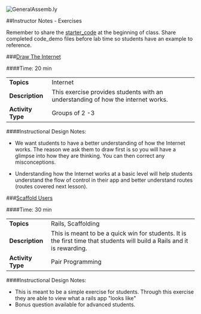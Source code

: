 ![GeneralAssemb.ly](http://studio.generalassemb.ly/GA_Slide_Assets/Exercise_icon_md.png)

##Instructor Notes - Exercises

Remember to share the [starter_code](starter_code/) at the beginning of class. Share completed code_demo files before lab time so students have an example to reference. 

###[Draw The Internet](starter_code/ex_draw_internet.md)

####Time: 20 min

| | |
| ------------- |:-------------|
| __Topics__ | Internet| 
| __Description__| This exercise provides students with an understanding of how the internet works.|
| __Activity Type__| Groups of 2 -3|

####Instructional Design Notes: 

*	We want students to have a better understanding of how the Internet works. The reason we ask them to draw first is so you will have a glimpse into how they are thinking. You can then correct any misconceptions.

*	Understanding how the Internet works at a basic level will help students understand the flow of control in their app and better understand routes (routes covered next lesson). 


###[Scaffold Users](starter_code/ex_users.md)

####Time: 30 min

| | |
| ------------- |:-------------|
| __Topics__ | Rails, Scaffolding| 
| __Description__| This is meant to be a quick win for students. It is the first time that students will build a Rails and it is rewarding. |
| __Activity Type__| Pair Programming |


####Instructional Design Notes:

*	This is meant to be a simple exercise for students. Through this exercise they are able to view what a rails app "looks like"
*	Bonus question available for advanced students. 
 